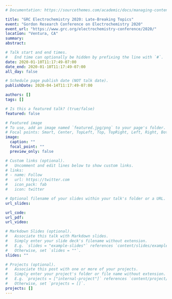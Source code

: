 ```yaml
---
# Documentation: https://sourcethemes.com/academic/docs/managing-content/

title: "GRC Electrochemistry 2020: Late-Breaking Topics"
event: "Gordon Research Conference on Electrochemistry 2020"
event_url: "https://www.grc.org/electrochemistry-conference/2020/"
location: "Ventura, CA"
summary:
abstract:

# Talk start and end times.
#   End time can optionally be hidden by prefixing the line with `#`.
date: 2020-01-10T11:17:49-07:00
date_end: 2020-01-10T11:17:49-07:00
all_day: false

# Schedule page publish date (NOT talk date).
publishDate: 2020-04-14T11:17:49-07:00

authors: []
tags: []

# Is this a featured talk? (true/false)
featured: false

# Featured image
# To use, add an image named `featured.jpg/png` to your page's folder. 
# Focal points: Smart, Center, TopLeft, Top, TopRight, Left, Right, BottomLeft, Bottom, BottomRight.
image:
  caption: ""
  focal_point: ""
  preview_only: false

# Custom links (optional).
#   Uncomment and edit lines below to show custom links.
# links:
# - name: Follow
#   url: https://twitter.com
#   icon_pack: fab
#   icon: twitter

# Optional filename of your slides within your talk's folder or a URL.
url_slides:

url_code:
url_pdf:
url_video:

# Markdown Slides (optional).
#   Associate this talk with Markdown slides.
#   Simply enter your slide deck's filename without extension.
#   E.g. `slides = "example-slides"` references `content/slides/example-slides.md`.
#   Otherwise, set `slides = ""`.
slides: ""

# Projects (optional).
#   Associate this post with one or more of your projects.
#   Simply enter your project's folder or file name without extension.
#   E.g. `projects = ["internal-project"]` references `content/project/deep-learning/index.md`.
#   Otherwise, set `projects = []`.
projects: []
---
```

